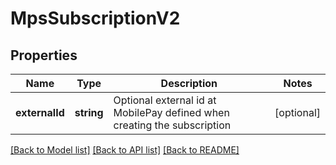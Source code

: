 # MpsSubscriptionV2

## Properties
Name | Type | Description | Notes
------------ | ------------- | ------------- | -------------
**externalId** | **string** | Optional external id at MobilePay defined when creating the subscription | [optional] 

[[Back to Model list]](../README.md#documentation-for-models) [[Back to API list]](../README.md#documentation-for-api-endpoints) [[Back to README]](../README.md)


